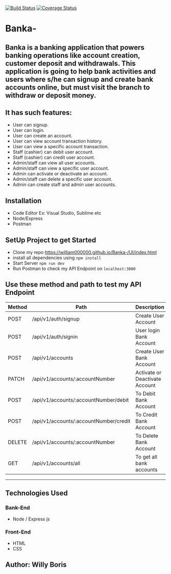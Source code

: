 [![Build Status](https://travis-ci.org/william000000/Banka-.svg?branch=develop)](https://travis-ci.org/william000000/Banka-)
[![Coverage Status](https://coveralls.io/repos/github/william000000/Banka-/badge.svg?branch=develop)](https://coveralls.io/github/william000000/Banka-?branch=develop)
# Banka-
Banka is a banking application that powers banking operations like account
creation, customer deposit and withdrawals. This application is going to help bank activities and users where s/he can signup and create bank accounts online, but must visit the branch to withdraw or
deposit money.
--------
## It has such features:
- User can signup.
- User can login.
- User can create an account.
- User can view account transaction history.
- User can view a specific account transaction.
- Staff (cashier) can debit user account.
- Staff (cashier) can credit user account.
- Admin/staff can view all user accounts.
- Admin/staff can view a specific user account.
- Admin can activate or deactivate an account.
- Admin/staff can delete a specific user account.
- Admin can create staff and admin user accounts.

## Installation
- Code Editor Ex: Visual Studio, Sublime etc
- Node/Express
- Postman

## SetUp Project to get Started
- Clone my repo https://william000000.github.io/Banka-/UI/index.html
- install all dependencies using 
```npm install```
- Start Server 
```npm run dev```
- Run Postman to check my API Endpoint on 
```localhost:3000``` 

## Use these method and path to test my API Endpoint

| Method      | Path                                       | Description                   |
|-------------|--------------------------------------------|-------------------------------|
| POST        | /api/v1/auth/signup                        | Create User Account           |
| POST        | /api/v1/auth/signin                        | User login Bank Account       |
| POST        | /api/v1/accounts                           | Create User Bank Account      |
| PATCH       | /api/v1/accounts/:accountNumber            | Activate or Deactivate Account|
| POST        | /api/v1/accounts/:accountNumber/debit      | To Debit Bank Account         |
| POST        | /api/v1/accounts/:accountNumber/credit     | To Credit Bank Account        |
| DELETE      | /api/v1/accounts/:accountNumber            | To Delete Bank Account        |
| GET         | /api/v1/accounts/all                       | To get all bank accounts      |
--------------------------------------------------------------------------------------------

## Technologies Used

### Bank-End
- Node / Express js

### Front-End
- HTML
- CSS

## Author: Willy Boris
